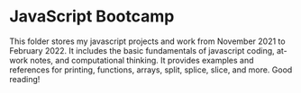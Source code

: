 # JavaScript Bootcamp
This folder stores my javascript projects and work from November 2021 to February 2022. It includes the basic fundamentals of javascript coding, at-work notes, and computational thinking. It provides examples and references for printing, functions, arrays, split, splice, slice, and more. Good reading!
